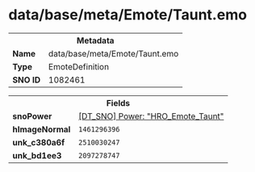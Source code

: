 <h1>data/base/meta/Emote/Taunt.emo</h1><table><tr><th colspan="100%">Metadata</th></tr><tr><td><b>Name</b></td><td>data/base/meta/Emote/Taunt.emo</td></tr><tr><td><b>Type</b></td><td>EmoteDefinition</td></tr><tr><td><b>SNO ID</b></td><td>1082461</td></tr></table>

<table><tr><th colspan="100%">Fields</th></tr><tr><td><b>snoPower</b></td><td><a href="..\Power\HRO_Emote_Taunt.pow.md">[DT_SNO] Power: "HRO_Emote_Taunt"</a></td></tr><tr><td><b>hImageNormal</b></td><td><code>1461296396</code></td></tr><tr><td><b>unk_c380a6f</b></td><td><code>2510030247</code></td></tr><tr><td><b>unk_bd1ee3</b></td><td><code>2097278747</code></td></tr></table>

